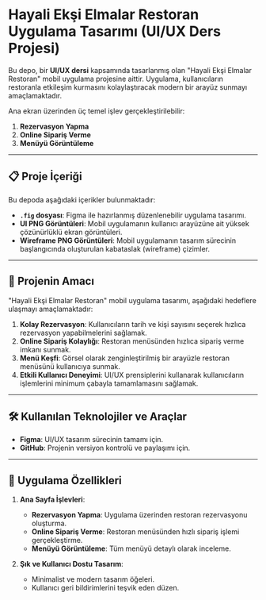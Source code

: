 # Hayali Ekşi Elmalar Restoran Uygulama Tasarımı (UI/UX Ders Projesi)

Bu depo, bir **UI/UX dersi** kapsamında tasarlanmış olan "Hayali Ekşi Elmalar Restoran" mobil uygulama projesine aittir. Uygulama, kullanıcıların restoranla etkileşim kurmasını kolaylaştıracak modern bir arayüz sunmayı amaçlamaktadır. 

Ana ekran üzerinden üç temel işlev gerçekleştirilebilir:
1. **Rezervasyon Yapma**  
2. **Online Sipariş Verme**  
3. **Menüyü Görüntüleme**

---

## 📋 Proje İçeriği

Bu depoda aşağıdaki içerikler bulunmaktadır:

- **`.fig` dosyası**: Figma ile hazırlanmış düzenlenebilir uygulama tasarımı.
- **UI PNG Görüntüleri**: Mobil uygulamanın kullanıcı arayüzüne ait yüksek çözünürlüklü ekran görüntüleri.
- **Wireframe PNG Görüntüleri**: Mobil uygulamanın tasarım sürecinin başlangıcında oluşturulan kabataslak (wireframe) çizimler.

---

## 🎯 Projenin Amacı

"Hayali Ekşi Elmalar Restoran" mobil uygulama tasarımı, aşağıdaki hedeflere ulaşmayı amaçlamaktadır:

1. **Kolay Rezervasyon**: Kullanıcıların tarih ve kişi sayısını seçerek hızlıca rezervasyon yapabilmelerini sağlamak.
2. **Online Sipariş Kolaylığı**: Restoran menüsünden hızlıca sipariş verme imkanı sunmak.
3. **Menü Keşfi**: Görsel olarak zenginleştirilmiş bir arayüzle restoran menüsünü kullanıcıya sunmak.
4. **Etkili Kullanıcı Deneyimi**: UI/UX prensiplerini kullanarak kullanıcıların işlemlerini minimum çabayla tamamlamasını sağlamak.

---

## 🛠️ Kullanılan Teknolojiler ve Araçlar

- **Figma**: UI/UX tasarım sürecinin tamamı için.
- **GitHub**: Projenin versiyon kontrolü ve paylaşımı için.

---

## 📱 Uygulama Özellikleri

1. **Ana Sayfa İşlevleri**:
   - **Rezervasyon Yapma**: Uygulama üzerinden restoran rezervasyonu oluşturma.
   - **Online Sipariş Verme**: Restoran menüsünden hızlı sipariş işlemi gerçekleştirme.
   - **Menüyü Görüntüleme**: Tüm menüyü detaylı olarak inceleme.

2. **Şık ve Kullanıcı Dostu Tasarım**:
   - Minimalist ve modern tasarım öğeleri.
   - Kullanıcı geri bildirimlerini teşvik eden düzen.


